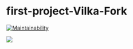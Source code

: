 # first-project-Vilka-Fork

[![Maintainability](https://api.codeclimate.com/v1/badges/ea5b01ea7d477d7ed18f/maintainability)](https://codeclimate.com/github/Vilka-Fork/first-project-Vilka-Fork/maintainability)

<a href="https://codeclimate.com/github/Vilka-Fork/first-project-Vilka-Fork/test_coverage"><img src="https://api.codeclimate.com/v1/badges/ea5b01ea7d477d7ed18f/test_coverage" /></a>
